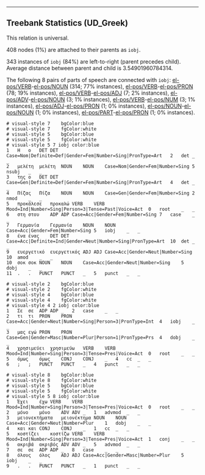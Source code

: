 

--------------------------------------------------------------------------------

## Treebank Statistics (UD_Greek)

This relation is universal.

408 nodes (1%) are attached to their parents as `iobj`.

343 instances of `iobj` (84%) are left-to-right (parent precedes child).
Average distance between parent and child is 3.54901960784314.

The following 8 pairs of parts of speech are connected with `iobj`: [el-pos/VERB]()-[el-pos/NOUN]() (314; 77% instances), [el-pos/VERB]()-[el-pos/PRON]() (78; 19% instances), [el-pos/VERB]()-[el-pos/ADJ]() (7; 2% instances), [el-pos/ADV]()-[el-pos/NOUN]() (3; 1% instances), [el-pos/VERB]()-[el-pos/NUM]() (3; 1% instances), [el-pos/ADJ]()-[el-pos/PRON]() (1; 0% instances), [el-pos/NOUN]()-[el-pos/NOUN]() (1; 0% instances), [el-pos/PART]()-[el-pos/PRON]() (1; 0% instances).


~~~ conllu
# visual-style 7	bgColor:blue
# visual-style 7	fgColor:white
# visual-style 5	bgColor:blue
# visual-style 5	fgColor:white
# visual-style 5 7 iobj	color:blue
1	Η	ο	DET	DET	Case=Nom|Definite=Def|Gender=Fem|Number=Sing|PronType=Art	2	det	_	_
2	μελέτη	μελέτη	NOUN	NOUN	Case=Nom|Gender=Fem|Number=Sing	5	nsubj	_	_
3	της	ο	DET	DET	Case=Gen|Definite=Def|Gender=Fem|Number=Sing|PronType=Art	4	det	_	_
4	Πίζας	Πίζα	NOUN	NOUN	Case=Gen|Gender=Fem|Number=Sing	2	nmod	_	_
5	προκάλεσε	προκαλώ	VERB	VERB	Mood=Ind|Number=Sing|Person=3|Tense=Past|Voice=Act	0	root	_	_
6	στη	στου	ADP	ADP	Case=Acc|Gender=Fem|Number=Sing	7	case	_	_
7	Γερμανία	Γερμανία	NOUN	NOUN	Case=Acc|Gender=Fem|Number=Sing	5	iobj	_	_
8	ένα	ένας	DET	DET	Case=Acc|Definite=Ind|Gender=Neut|Number=Sing|PronType=Art	10	det	_	_
9	ευεργετικό	ευεργετικός	ADJ	ADJ	Case=Acc|Gender=Neut|Number=Sing	10	amod	_	_
10	σοκ	σοκ	NOUN	NOUN	Case=Acc|Gender=Neut|Number=Sing	5	dobj	_	_
11	.	.	PUNCT	PUNCT	_	5	punct	_	_

~~~


~~~ conllu
# visual-style 2	bgColor:blue
# visual-style 2	fgColor:white
# visual-style 4	bgColor:blue
# visual-style 4	fgColor:white
# visual-style 4 2 iobj	color:blue
1	Σε	σε	ADP	ADP	_	2	case	_	_
2	τι	τι	PRON	PRON	Case=Acc|Gender=Neut|Number=Sing|Person=3|PronType=Int	4	iobj	_	_
3	μας	εγώ	PRON	PRON	Case=Gen|Gender=Masc|Number=Plur|Person=1|PronType=Prs	4	dobj	_	_
4	χρησιμεύει	χρησιμεύω	VERB	VERB	Mood=Ind|Number=Sing|Person=3|Tense=Pres|Voice=Act	0	root	_	_
5	όμως	όμως	CONJ	CONJ	_	4	cc	_	_
6	;	;	PUNCT	PUNCT	_	4	punct	_	_

~~~


~~~ conllu
# visual-style 8	bgColor:blue
# visual-style 8	fgColor:white
# visual-style 5	bgColor:blue
# visual-style 5	fgColor:white
# visual-style 5 8 iobj	color:blue
1	Έχει	έχω	VERB	VERB	Mood=Ind|Number=Sing|Person=3|Tense=Pres|Voice=Act	0	root	_	_
2	μόνο	μόνο	ADV	ADV	_	1	advmod	_	_
3	μειονεκτήματα	μειονέκτημα	NOUN	NOUN	Case=Acc|Gender=Neut|Number=Plur	1	dobj	_	_
4	και	και	CONJ	CONJ	_	1	cc	_	_
5	κοστίζει	κοστίζω	VERB	VERB	Mood=Ind|Number=Sing|Person=3|Tense=Pres|Voice=Act	1	conj	_	_
6	ακριβά	ακριβός	ADV	ADV	_	5	advmod	_	_
7	σε	σε	ADP	ADP	_	8	case	_	_
8	όλους	όλος	ADJ	ADJ	Case=Acc|Gender=Masc|Number=Plur	5	iobj	_	_
9	.	.	PUNCT	PUNCT	_	1	punct	_	_

~~~


